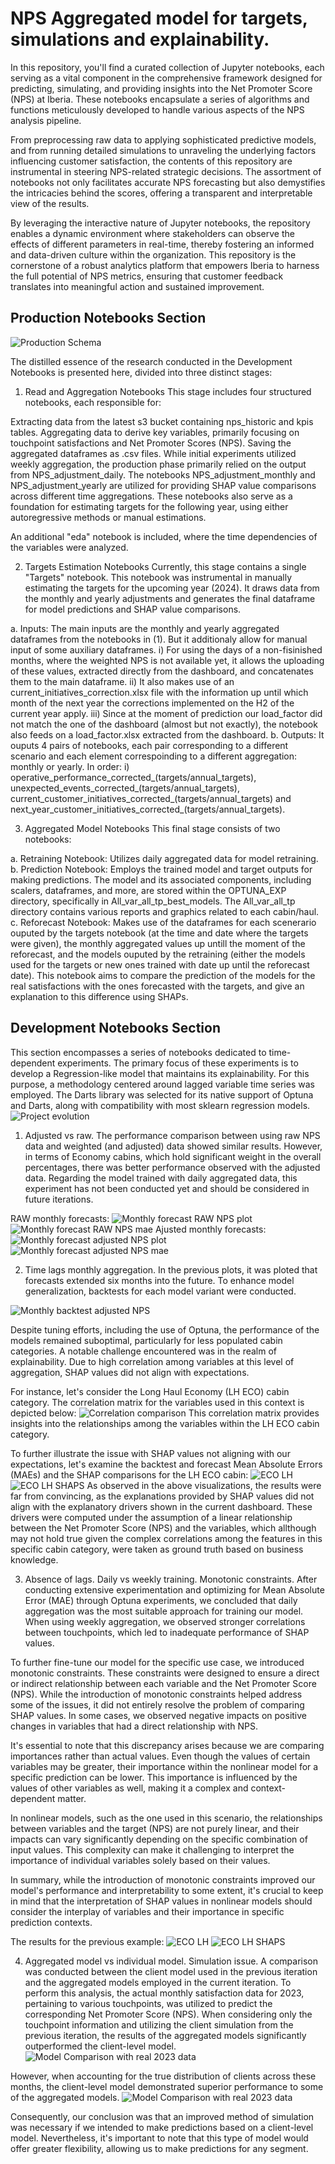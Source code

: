 # NPS Aggregated model for targets, simulations and explainability.

In this repository, you'll find a curated collection of Jupyter notebooks, each serving as a vital component in the comprehensive framework designed for predicting, simulating, and providing insights into the Net Promoter Score (NPS) at Iberia. These notebooks encapsulate a series of algorithms and functions meticulously developed to handle various aspects of the NPS analysis pipeline.

From preprocessing raw data to applying sophisticated predictive models, and from running detailed simulations to unraveling the underlying factors influencing customer satisfaction, the contents of this repository are instrumental in steering NPS-related strategic decisions. The assortment of notebooks not only facilitates accurate NPS forecasting but also demystifies the intricacies behind the scores, offering a transparent and interpretable view of the results.

By leveraging the interactive nature of Jupyter notebooks, the repository enables a dynamic environment where stakeholders can observe the effects of different parameters in real-time, thereby fostering an informed and data-driven culture within the organization. This repository is the cornerstone of a robust analytics platform that empowers Iberia to harness the full potential of NPS metrics, ensuring that customer feedback translates into meaningful action and sustained improvement.

## Production Notebooks Section
![Production Schema](readme_images/esquemaNPS.png)

The distilled essence of the research conducted in the Development Notebooks is presented here, divided into three distinct stages:

1. Read and Aggregation Notebooks
This stage includes four structured notebooks, each responsible for:

Extracting data from the latest s3 bucket containing nps_historic and kpis tables.
Aggregating data to derive key variables, primarily focusing on touchpoint satisfactions and Net Promoter Scores (NPS).
Saving the aggregated dataframes as .csv files.
While initial experiments utilized weekly aggregation, the production phase primarily relied on the output from NPS_adjustment_daily. The notebooks NPS_adjustment_monthly and NPS_adjustment_yearly are utilized for providing SHAP value comparisons across different time aggregations. These notebooks also serve as a foundation for estimating targets for the following year, using either autoregressive methods or manual estimations.

An additional "eda" notebook is included, where the time dependencies of the variables were analyzed.

2. Targets Estimation Notebooks
Currently, this stage contains a single "Targets" notebook. This notebook was instrumental in manually estimating the targets for the upcoming year (2024). It draws data from the monthly and yearly adjustments and generates the final dataframe for model predictions and SHAP value comparisons.

a. Inputs: The main inputs are the monthly and yearly aggregated dataframes from the notebooks in (1). But it additionaly allow for manual input of some auxiliary dataframes. i) For using the days of a non-fisinished months, where the weighted NPS is not available yet, it allows the uploading of these values, extracted directly from the dashboard, and concatenates them to the main dataframe. ii) It also makes use of an current_initiatives_correction.xlsx file with the information up until which month of the next year the corrections implemented on the H2 of the current year apply. iii) Since at the moment of prediction our load_factor did not match the one of the dashboard (almost but not exactly), the notebook also feeds on a load_factor.xlsx extracted from the dashboard. 
b. Outputs: It ouputs 4 pairs of notebooks, each pair corresponding to a different scenario and each element correspoinding to a different aggregation: monthly or yearly. In order: i) operative_performance_corrected_(targets/annual_targets), unexpected_events_corrected_(targets/annual_targets), current_customer_initiatives_corrected_(targets/annual_targets) and next_year_customer_initiatives_corrected_(targets/annual_targets).

3. Aggregated Model Notebooks
This final stage consists of two notebooks:

a. Retraining Notebook: Utilizes daily aggregated data for model retraining.
b. Prediction Notebook: Employs the trained model and target outputs for making predictions.
The model and its associated components, including scalers, dataframes, and more, are stored within the OPTUNA_EXP directory, specifically in All_var_all_tp_best_models. The All_var_all_tp directory contains various reports and graphics related to each cabin/haul.
c. Reforecast Notebook: Makes use of the dataframes for each scenerario ouputed by the targets notebook (at the time and date where the targets were given), the monthly aggregated values up untill the moment of the reforecast, and the models ouputed by the retraining (either the models used for the targets or new ones trained with date up until the reforecast date). This notebook aims to compare the prediction of the models for the real satisfactions with the ones forecasted with the targets, and give an explanation to this difference using SHAPs.


## Development Notebooks Section
This section encompasses a series of notebooks dedicated to time-dependent experiments. The primary focus of these experiments is to develop a Regression-like model that maintains its explainability. For this purpose, a methodology centered around lagged variable time series was employed. The Darts library was selected for its native support of Optuna and Darts, along with compatibility with most sklearn regression models.
![Project evolution](readme_images/project_evolution.png)

1. Adjusted vs raw. 
The performance comparison between using raw NPS data and weighted (and adjusted) data showed similar results. However, in terms of Economy cabins, which hold significant weight in the overall percentages, there was better performance observed with the adjusted data. Regarding the model trained with daily aggregated data, this experiment has not been conducted yet and should be considered in future iterations.

RAW monthly forecasts:
![Monthly forecast RAW NPS plot](readme_images/NPS_raw_forecast.png)
![Monthly forecast RAW NPS mae](readme_images/NPS_raw_mae.png)
Ajusted monthly forecasts:
![Monthly forecast adjusted NPS plot](readme_images/NPS_adjusted_forecast.png)
![Monthly forecast adjusted NPS mae](readme_images/NPS_adjusted_mae.png)

2. Time lags monthly aggregation. 
In the previous plots, it was ploted that forecasts extended six months into the future. To enhance model generalization, backtests for each model variant were conducted.

![Monthly backtest adjusted NPS](readme_images/NPS_adjusted_backtest.png)

Despite tuning efforts, including the use of Optuna, the performance of the models remained suboptimal, particularly for less populated cabin categories. A notable challenge encountered was in the realm of explainability. Due to high correlation among variables at this level of aggregation, SHAP values did not align with expectations. 

For instance, let's consider the Long Haul Economy (LH ECO) cabin category. The correlation matrix for the variables used in this context is depicted below:
![Correlation comparison](readme_images/correlation_comparison.png)
This correlation matrix provides insights into the relationships among the variables within the LH ECO cabin category.

To further illustrate the issue with SHAP values not aligning with our expectations, let's examine the backtest and forecast Mean Absolute Errors (MAEs) and the SHAP comparisons for the LH ECO cabin:
![ECO LH](readme_images/eco_LH_comparison.png)
![ECO LH SHAPS](readme_images/eco_LH_shaps.png)
As observed in the above visualizations, the results were far from convincing, as the explanations provided by SHAP values did not align with the explanatory drivers shown in the current dashboard. These drivers were computed under the assumption of a linear relationship between the Net Promoter Score (NPS) and the variables, which allthough may not hold true given the complex correlations among the features in this specific cabin category, were taken as ground truth based on business knowledge.


3. Absence of lags. Daily vs weekly training. Monotonic constraints.
After conducting extensive experimentation and optimizing for Mean Absolute Error (MAE) through Optuna experiments, we concluded that daily aggregation was the most suitable approach for training our model. When using weekly aggregation, we observed stronger correlations between touchpoints, which led to inadequate performance of SHAP values.

To further fine-tune our model for the specific use case, we introduced monotonic constraints. These constraints were designed to ensure a direct or indirect relationship between each variable and the Net Promoter Score (NPS). While the introduction of monotonic constraints helped address some of the issues, it did not entirely resolve the problem of comparing SHAP values. In some cases, we observed negative impacts on positive changes in variables that had a direct relationship with NPS.

It's essential to note that this discrepancy arises because we are comparing importances rather than actual values. Even though the values of certain variables may be greater, their importance within the nonlinear model for a specific prediction can be lower. This importance is influenced by the values of other variables as well, making it a complex and context-dependent matter.

In nonlinear models, such as the one used in this scenario, the relationships between variables and the target (NPS) are not purely linear, and their impacts can vary significantly depending on the specific combination of input values. This complexity can make it challenging to interpret the importance of individual variables solely based on their values.

In summary, while the introduction of monotonic constraints improved our model's performance and interpretability to some extent, it's crucial to keep in mind that the interpretation of SHAP values in nonlinear models should consider the interplay of variables and their importance in specific prediction contexts.

The results for the previous example: 
![ECO LH](readme_images/eco_LH_daily.png)
![ECO LH SHAPS](readme_images/eco_LH_dailydash.png)


4. Aggregated model vs individual model. Simulation issue.
A comparison was conducted between the client model used in the previous iteration and the aggregated models employed in the current iteration. To perform this analysis, the actual monthly satisfaction data for 2023, pertaining to various touchpoints, was utilized to predict the corresponding Net Promoter Score (NPS). When considering only the touchpoint information and utilizing the client simulation from the previous iteration, the results of the aggregated models significantly outperformed the client-level model.
![Model Comparison with real 2023 data](readme_images/model_comparison.png)

However, when accounting for the true distribution of clients across these months, the client-level model demonstrated superior performance to some of the aggregated models. 
![Model Comparison with real 2023 data](readme_images/model_comparison_2.png)

Consequently, our conclusion was that an improved method of simulation was necessary if we intended to make predictions based on a client-level model. Nevertheless, it's important to note that this type of model would offer greater flexibility, allowing us to make predictions for any segment.